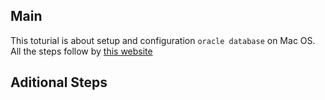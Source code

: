 ## Main

This toturial is about setup and configuration `oracle database` on Mac OS. 
All the steps follow by [this website](https://www.databasestar.com/oracle-mac/)


## Aditional Steps
